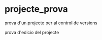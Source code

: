 projecte_prova
==============

prova d'un projecte per al control de versions

prova d'edicio del projecte